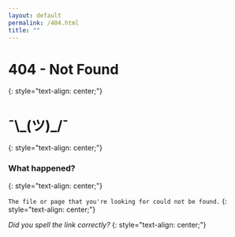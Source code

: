 ```yaml
---
layout: default
permalink: /404.html
title: ""
---
```


# 404 - Not Found
{: style="text-align: center;"}

# ¯\\_(ツ)\_/¯
{: style="text-align: center;"}

###  What happened?
{: style="text-align: center;"}

`The file or page that you're looking for could not be found.`
{: style="text-align: center;"}

_Did you spell the link correctly?_
{: style="text-align: center;"}